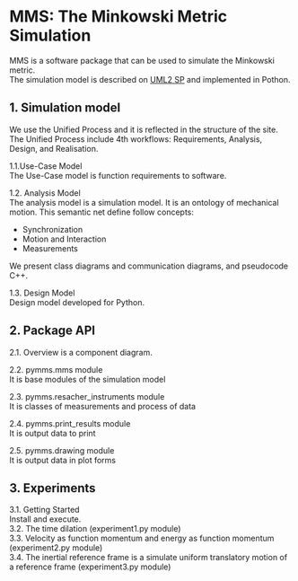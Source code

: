 # MMS: The Minkowski Metric Simulation
MMS is a software package that can be used to simulate the Minkowski metric.  
The simulation model is described on [UML2 SP](https://vgurianov.github.io/uml-sp/) and implemented in Pothon.    


## 1. Simulation model  
We use the Unified Process and it is reflected in the structure of the site. The Unified Process include 4th  workflows: Requirements, Analysis, Design, and Realisation.  

1.1.Use-Case Model  
The Use-Case model is function requirements to software.

1.2. Analysis Model  
The analysis model is a simulation model. It is an ontology of mechanical motion. This semantic net define follow concepts:  
- Synchronization    
- Motion and Interaction  
- Measurements  
  
We present class diagrams and communication diagrams, and pseudocode C++.  

1.3. Design Model  
Design model developed for Python.

## 2. Package API  
2.1. Overview is a component diagram.

2.2. pymms.mms module  
It is base modules of the simulation model  

2.3. pymms.resacher_instruments module  
It is classes of measurements and process of data  

2.4. pymms.print_results module  
It is output data to print  

2.5. pymms.drawing module  
It is output data in plot forms


## 3. Experiments  
3.1. Getting Started  
Install and execute.  
3.2. The time dilation (experiment1.py module)  
3.3. Velocity as function momentum and energy as function momentum (experiment2.py module)  
3.4. The inertial reference frame is a simulate uniform translatory motion of a reference frame (experiment3.py module)  
